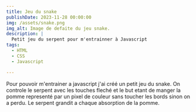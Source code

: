 ```yaml
---
title: Jeu du snake
publishDate: 2023-11-28 00:00:00
img: /assets/snake.png
img_alt: Image de defaite du jeu snake. 
description: |
  Petit jeu du serpent pour m'entrainner à Javascript
tags:
  - HTML
  - CSS
  - Javascript

---
```


Pour pouvoir m'entrainer a javascript j'ai créé un petit jeu du snake. On controle le serpent avec les touches fleché et le but etant de manger la pomme representé par un pixel de couleur sans toucher les bords sinon on a perdu. Le serpent grandit a chaque absorption de la pomme.